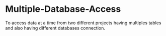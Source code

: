 # Multiple-Database-Access
To access data at a time from two different projects having multiples tables and also having different databases connection. 
